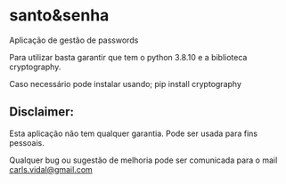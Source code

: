 # santo&senha
Aplicação de gestão de passwords

Para utilizar basta garantir que tem o python 3.8.10 e a biblioteca cryptography.

Caso necessário pode instalar usando;
pip install cryptography

Disclaimer:
-----------------
Esta aplicação não tem qualquer garantia. Pode ser usada para fins pessoais.

Qualquer bug ou sugestão de melhoria pode ser comunicada para o mail carls.vidal@gmail.com
